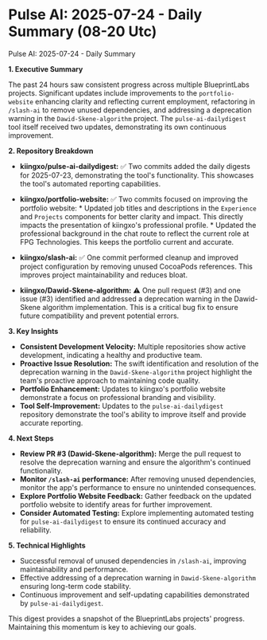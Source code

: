 # Pulse AI: 2025-07-24 - Daily Summary (08-20 Utc)

Pulse AI: 2025-07-24 - Daily Summary

**1. Executive Summary**

The past 24 hours saw consistent progress across multiple BlueprintLabs projects.  Significant updates include improvements to the `portfolio-website` enhancing clarity and reflecting current employment,  refactoring in `/slash-ai` to remove unused dependencies, and addressing a deprecation warning in the `Dawid-Skene-algorithm` project. The `pulse-ai-dailydigest` tool itself received two updates, demonstrating its own continuous improvement.

**2. Repository Breakdown**

* **kiingxo/pulse-ai-dailydigest:** 
    ✅ Two commits added the daily digests for 2025-07-23, demonstrating the tool's functionality.  This showcases the tool's automated reporting capabilities.
    
* **kiingxo/portfolio-website:**
    ✅ Two commits focused on improving the portfolio website:
        * Updated job titles and descriptions in the `Experience` and `Projects` components for better clarity and impact.  This directly impacts the presentation of kiingxo's professional profile.
        * Updated the professional background in the chat route to reflect the current role at FPG Technologies. This keeps the portfolio current and accurate.

* **kiingxo/slash-ai:**
    ✅ One commit performed cleanup and improved project configuration by removing unused CocoaPods references.  This improves project maintainability and reduces bloat.

* **kiingxo/Dawid-Skene-algorithm:**
    ⚠️ One pull request (#3) and one issue (#3) identified and addressed a deprecation warning in the Dawid-Skene algorithm implementation.  This is a critical bug fix to ensure future compatibility and prevent potential errors.


**3. Key Insights**

* **Consistent Development Velocity:**  Multiple repositories show active development, indicating a healthy and productive team.
* **Proactive Issue Resolution:** The swift identification and resolution of the deprecation warning in the `Dawid-Skene-algorithm` project highlight the team's proactive approach to maintaining code quality.
* **Portfolio Enhancement:** Updates to kiingxo's portfolio website demonstrate a focus on professional branding and visibility.
* **Tool Self-Improvement:** Updates to the `pulse-ai-dailydigest` repository demonstrate the tool's ability to improve itself and provide accurate reporting.

**4. Next Steps**

* **Review PR #3 (Dawid-Skene-algorithm):**  Merge the pull request to resolve the deprecation warning and ensure the algorithm's continued functionality.
* **Monitor `/slash-ai` performance:** After removing unused dependencies, monitor the app's performance to ensure no unintended consequences.
* **Explore Portfolio Website Feedback:** Gather feedback on the updated portfolio website to identify areas for further improvement.
* **Consider Automated Testing:** Explore implementing automated testing for `pulse-ai-dailydigest` to ensure its continued accuracy and reliability.

**5. Technical Highlights**

* Successful removal of unused dependencies in `/slash-ai`, improving maintainability and performance.
* Effective addressing of a deprecation warning in `Dawid-Skene-algorithm` ensuring long-term code stability.
* Continuous improvement and self-updating capabilities demonstrated by `pulse-ai-dailydigest`.

This digest provides a snapshot of the BlueprintLabs projects' progress.  Maintaining this momentum is key to achieving our goals.
